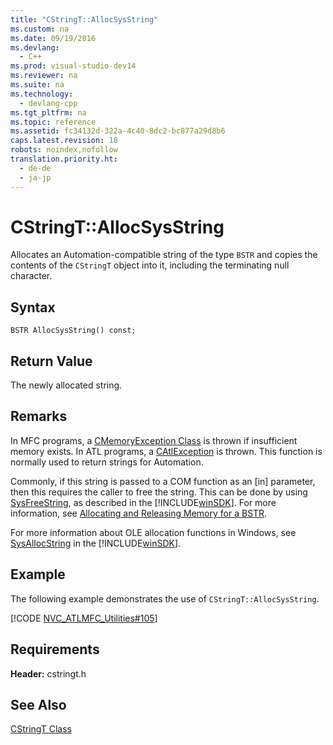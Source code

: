 ```yaml
---
title: "CStringT::AllocSysString"
ms.custom: na
ms.date: 09/19/2016
ms.devlang: 
  - C++
ms.prod: visual-studio-dev14
ms.reviewer: na
ms.suite: na
ms.technology: 
  - devlang-cpp
ms.tgt_pltfrm: na
ms.topic: reference
ms.assetid: fc34132d-322a-4c40-8dc2-bc877a29d8b6
caps.latest.revision: 18
robots: noindex,nofollow
translation.priority.ht: 
  - de-de
  - ja-jp
---
```

# CStringT::AllocSysString
Allocates an Automation-compatible string of the type `BSTR` and copies the contents of the `CStringT` object into it, including the terminating null character.  
  
## Syntax  
  
```  
BSTR AllocSysString() const;  
```  
  
## Return Value  
 The newly allocated string.  
  
## Remarks  
 In MFC programs, a [CMemoryException Class](../vs140/CMemoryException-Class.md) is thrown if insufficient memory exists. In ATL programs, a [CAtlException](../vs140/CAtlException-Class.md) is thrown. This function is normally used to return strings for Automation.  
  
 Commonly, if this string is passed to a COM function as an [in] parameter, then this requires the caller to free the string. This can be done by using [SysFreeString](assetId:///8f230ee3-5f6e-4cb9-a910-9c90b754dcd3), as described in the [!INCLUDE[winSDK](../vs140/includes/winSDK_md.md)]. For more information, see [Allocating and Releasing Memory for a BSTR](../vs140/Allocating-and-Releasing-Memory-for-a-BSTR.md).  
  
 For more information about OLE allocation functions in Windows, see [SysAllocString](assetId:///9e0437a2-9b4a-4576-88b0-5cb9d08ca29b) in the [!INCLUDE[winSDK](../vs140/includes/winSDK_md.md)].  
  
## Example  
 The following example demonstrates the use of `CStringT::AllocSysString`.  
  
 [!CODE [NVC_ATLMFC_Utilities#105](../CodeSnippet/VS_Snippets_Cpp/NVC_ATLMFC_Utilities#105)]  
  
## Requirements  
 **Header:** cstringt.h  
  
## See Also  
 [CStringT Class](../vs140/CStringT-Class.md)